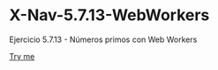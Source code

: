 # X-Nav-5.7.13-WebWorkers
Ejercicio 5.7.13 - Números primos con Web Workers

[Try me](https://lbajo.github.io/X-Nav-5.7.13-WebWorkers)
